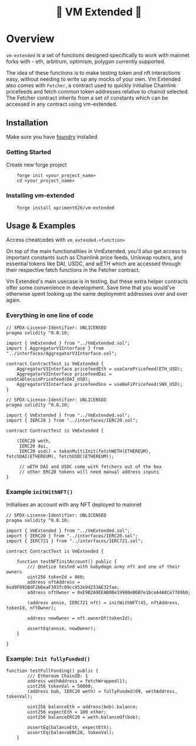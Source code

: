 <h1 align="center">🧪 VM Extended 🧪</h1>

# Overview

`vm-extended` is a set of functions designed specifically to work with mainnet forks with - eth, arbitrum, optimism, polygon currently supported.

The idea of these functions is to make testing token and nft interactions easy, without needing to write up any mocks of your own. Vm Extended also comes with `Fetcher`, a contract used to quickly initialise Chainlink pricefeeds and fetch common token addresses relative to chainid selected. The Fetcher contract inherits from a set of constants which can be accessed in any contract using vm-extended.

## Installation

Make sure you have [foundry](https://book.getfoundry.sh/getting-started/installation.html) installed

### Getting Started

Create new forge project

```shell
    forge init <your_project_name>
    cd <your_project_name>
```

### Installing vm-extended

```shell
    forge install xpriment626/vm-extended
```

## Usage & Examples

Access cheatcodes with `vm_extended.<function>`

On top of the main functionalities in VmExtended, you'll also get access to important constants such as Chainlink price feeds, Uniswap routers, and essential tokens like DAI, USDC, and wETH which are accessed through their respective fetch functions in the Fetcher contract.

Vm Extended's main usecase is in testing, but these extra helper contracts offer some convenience in development. Save time that you would've otherwise spent looking up the same deployment addresses over and over again.

### Everything in one line of code

```solidity
// SPDX-License-Identifier: UNLICENSED
pragma solidity ^0.8.10;

import { VmExtended } from "../VmExtended.sol";
import { AggregatorV3Interface } from "../interfaces/AggregatorV3Interface.sol";

contract ContractTest is VmExtended {
    AggregatorV3Interface pricefeedEth = useCorePricefeed(ETH_USD);
    AggregatorV3Interface pricefeedDai = useStablecoinPricefeed(DAI_USD);
    AggregatorV3Interface pricefeedSnx = useDeFiPricefeed(SNX_USD);
}
```

```solidity
// SPDX-License-Identifier: UNLICENSED
pragma solidity ^0.8.10;

import { VmExtended } from "../VmExtended.sol";
import { IERC20 } from "../interfaces/IERC20.sol";

contract ContractTest is VmExtended {

    (IERC20 weth,
     IERC20 dai,
     IERC20 usdc) = tokenMultiInit(fetchWETH(ETHEREUM), fetchDAI(ETHEREUM), fetchUSDC(ETHEREUM));

     // wETH DAI and USDC come with fetchers out of the box
     // other ERC20 tokens will need manual address inputs
}
```

### Example `initWithNFT()`

Initialises an account with any NFT deployed to mainnet

```solidity
// SPDX-License-Identifier: UNLICENSED
pragma solidity ^0.8.10;

import { VmExtended } from "../VmExtended.sol";
import { IERC20 } from "../interfaces/IERC20.sol";
import { IERC721 } from "../interfaces/IERC721.sol";

contract ContractTest is VmExtended {

    function testNFTinitAccount() public {
        /// @notice tested with babydoge army nft and one of their owners
        uint256 tokenId = 860;
        address nftAddress = 0xd9F092BdF2b6eaF303fc09cc952e94253AE32fae;
        address nftOwner = 0xE9B2A9EEAB0Be19980eB6B7e1bceA4A8Ce7789b0;

        (address annie, IERC721 nft) = initWithNFT(45, nftAddress, tokenId, nftOwner);

        address newOwner = nft.ownerOf(tokenId);

        assertEq(annie, newOwner);
    }

}
```

### Example: `Init fullyFunded()`

```solidity
function testFullFunding() public {
        /// Ethereum ChainID: 1
        address wethAddress = fetchWrapped(1);
        uint256 tokenVal = 50000;
        (address bob, IERC20 weth) = fullyFunded(69, wethAddress, tokenVal);

        uint256 balanceEth = address(bob).balance;
        uint256 expectEth = 100 ether;
        uint256 balanceERC20 = weth.balanceOf(bob);

        assertEq(balanceEth, expectEth);
        assertEq(balanceERC20, tokenVal);
    }
```

